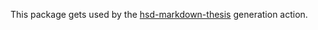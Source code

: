 This package gets used by the [hsd-markdown-thesis](https://github.com/KuhlTime/hsd-markdown-thesis) generation action.
